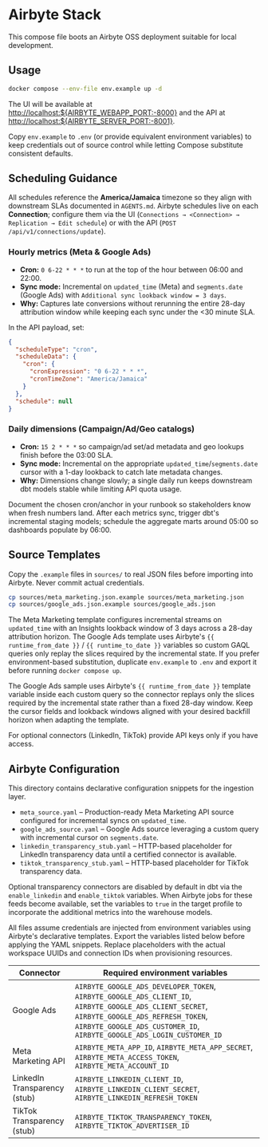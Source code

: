 # Airbyte Stack

This compose file boots an Airbyte OSS deployment suitable for local development.

## Usage

```bash
docker compose --env-file env.example up -d
```

The UI will be available at <http://localhost:${AIRBYTE_WEBAPP_PORT:-8000}> and the API at <http://localhost:${AIRBYTE_SERVER_PORT:-8001}>.

Copy `env.example` to `.env` (or provide equivalent environment variables) to keep credentials out of source control while letting
Compose substitute consistent defaults.

## Scheduling Guidance

All schedules reference the **America/Jamaica** timezone so they align with downstream SLAs documented in `AGENTS.md`.
Airbyte schedules live on each **Connection**; configure them via the UI (`Connections → <Connection> → Replication → Edit schedule`)
or with the API (`POST /api/v1/connections/update`).

### Hourly metrics (Meta & Google Ads)

- **Cron:** `0 6-22 * * *` to run at the top of the hour between 06:00 and 22:00.
- **Sync mode:** Incremental on `updated_time` (Meta) and `segments.date` (Google Ads) with `Additional sync lookback window = 3 days`.
- **Why:** Captures late conversions without rerunning the entire 28-day attribution window while keeping each sync under the
  <30 minute SLA.

In the API payload, set:

```json
{
  "scheduleType": "cron",
  "scheduleData": {
    "cron": {
      "cronExpression": "0 6-22 * * *",
      "cronTimeZone": "America/Jamaica"
    }
  },
  "schedule": null
}
```

### Daily dimensions (Campaign/Ad/Geo catalogs)

- **Cron:** `15 2 * * *` so campaign/ad set/ad metadata and geo lookups finish before the 03:00 SLA.
- **Sync mode:** Incremental on the appropriate `updated_time`/`segments.date` cursor with a 1-day lookback to catch late metadata changes.
- **Why:** Dimensions change slowly; a single daily run keeps downstream dbt models stable while limiting API quota usage.

Document the chosen cron/anchor in your runbook so stakeholders know when fresh numbers land. After each metrics sync, trigger dbt's
incremental staging models; schedule the aggregate marts around 05:00 so dashboards populate by 06:00.

## Source Templates

Copy the `.example` files in `sources/` to real JSON files before importing into Airbyte. Never commit actual credentials.

```bash
cp sources/meta_marketing.json.example sources/meta_marketing.json
cp sources/google_ads.json.example sources/google_ads.json
```

The Meta Marketing template configures incremental streams on `updated_time` with an Insights lookback window of 3 days across a 28-day
attribution horizon. The Google Ads template uses Airbyte's `{{ runtime_from_date }}` / `{{ runtime_to_date }}` variables so custom
GAQL queries only replay the slices required by the incremental state.
If you prefer environment-based substitution, duplicate `env.example` to `.env` and export it before running `docker compose up`.

The Google Ads sample uses Airbyte's `{{ runtime_from_date }}` template variable inside each custom
query so the connector replays only the slices required by the incremental state rather than a fixed
28-day window. Keep the cursor fields and lookback windows aligned with your desired backfill
horizon when adapting the template.

For optional connectors (LinkedIn, TikTok) provide API keys only if you have access.

## Airbyte Configuration

This directory contains declarative configuration snippets for the ingestion layer.

- `meta_source.yaml` – Production-ready Meta Marketing API source configured for incremental syncs on `updated_time`.
- `google_ads_source.yaml` – Google Ads source leveraging a custom query with incremental cursor on `segments.date`.
- `linkedin_transparency_stub.yaml` – HTTP-based placeholder for LinkedIn transparency data until a certified connector is available.
- `tiktok_transparency_stub.yaml` – HTTP-based placeholder for TikTok transparency data.

Optional transparency connectors are disabled by default in dbt via the `enable_linkedin` and `enable_tiktok` variables. When Airbyte jobs for these feeds become available, set the variables to `true` in the target profile to incorporate the additional metrics into the warehouse models.

All files assume credentials are injected from environment variables using Airbyte's declarative templates. Export the variables listed below before applying the YAML snippets. Replace placeholders with the actual workspace UUIDs and connection IDs when provisioning resources.

| Connector                    | Required environment variables                                                                                                                                                                                         |
| ---------------------------- | ---------------------------------------------------------------------------------------------------------------------------------------------------------------------------------------------------------------------- |
| Google Ads                   | `AIRBYTE_GOOGLE_ADS_DEVELOPER_TOKEN`, `AIRBYTE_GOOGLE_ADS_CLIENT_ID`, `AIRBYTE_GOOGLE_ADS_CLIENT_SECRET`, `AIRBYTE_GOOGLE_ADS_REFRESH_TOKEN`, `AIRBYTE_GOOGLE_ADS_CUSTOMER_ID`, `AIRBYTE_GOOGLE_ADS_LOGIN_CUSTOMER_ID` |
| Meta Marketing API           | `AIRBYTE_META_APP_ID`, `AIRBYTE_META_APP_SECRET`, `AIRBYTE_META_ACCESS_TOKEN`, `AIRBYTE_META_ACCOUNT_ID`                                                                                                               |
| LinkedIn Transparency (stub) | `AIRBYTE_LINKEDIN_CLIENT_ID`, `AIRBYTE_LINKEDIN_CLIENT_SECRET`, `AIRBYTE_LINKEDIN_REFRESH_TOKEN`                                                                                                                       |
| TikTok Transparency (stub)   | `AIRBYTE_TIKTOK_TRANSPARENCY_TOKEN`, `AIRBYTE_TIKTOK_ADVERTISER_ID`                                                                                                                                                    |
